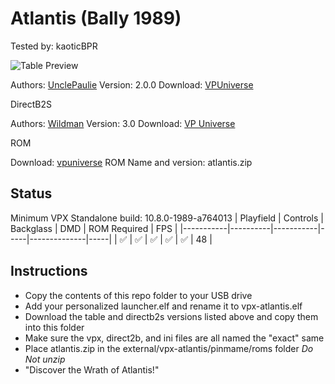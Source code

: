 # Atlantis (Bally 1989)
Tested by: kaoticBPR

![Table Preview](https://vpuniverse.com/screenshots/monthly_2022_05/186024142_Atlantis(Bally1989)desktopscreencapture.png.4c1736336be64a7a27053de775a4077a.png)

Authors: [UnclePaulie](https://vpuniverse.com/profile/16685-unclepaulie/)
Version: 2.0.0
Download: [VPUniverse](https://vpuniverse.com/files/file/10348-atlantis-bally-1989-w-vr-room/)

DirectB2S

Authors: [Wildman](https://vpuniverse.com/profile/5-wildman/)
Version: 3.0
Download: [VP Universe](https://vpuniverse.com/files/file/3125-atlantis-bally-1989/)

ROM

Download: [vpuniverse](https://vpuniverse.com/files/file/1574-atlantis-bally-1989-atlantis/)
ROM Name and version: atlantis.zip

## Status 

Minimum VPX Standalone build: 10.8.0-1989-a764013
| Playfield | Controls | Backglass | DMD | ROM Required | FPS | 
|-----------|----------|-----------|-----|--------------|-----|
| :white_check_mark: | :white_check_mark: | :white_check_mark: | :white_check_mark: | :white_check_mark: | 48 |

## Instructions

- Copy the contents of this repo folder to your USB drive
- Add your personalized launcher.elf and rename it to vpx-atlantis.elf
- Download the table and directb2s versions listed above and copy them into this folder
- Make sure the vpx, direct2b, and ini files are all named the "exact" same
- Place atlantis.zip in the external/vpx-atlantis/pinmame/roms folder *Do Not unzip*
- "Discover the Wrath of Atlantis!"

